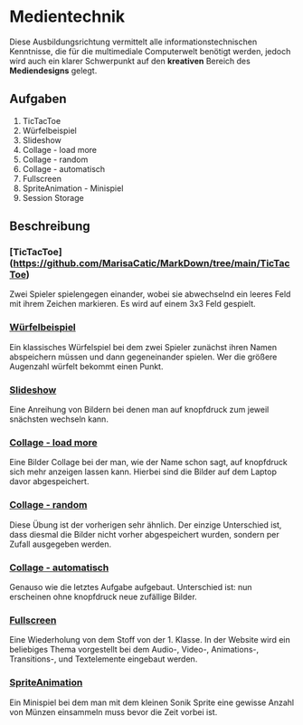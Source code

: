 # **Medientechnik**

Diese Ausbildungsrichtung vermittelt alle informationstechnischen Kenntnisse, die für die multimediale Computerwelt benötigt werden, jedoch wird auch ein klarer Schwerpunkt auf den **kreativen** Bereich des **Mediendesigns** gelegt.


## **Aufgaben**

1. TicTacToe
2. Würfelbeispiel
3. Slideshow
4. Collage - load more
5. Collage - random
6. Collage - automatisch
7. Fullscreen
8. SpriteAnimation - Minispiel
9. Session Storage


## **Beschreibung**

### [TicTacToe] (https://github.com/MarisaCatic/MarkDown/tree/main/TicTacToe)
Zwei Spieler spielengegen einander, wobei sie abwechselnd ein leeres Feld mit ihrem Zeichen markieren. Es wird auf einem 3x3 Feld gespielt.


### [Würfelbeispiel](https://github.com/MarisaCatic/MarkDown/tree/main/w%C3%BCrfelbsp11)
Ein klassisches Würfelspiel bei dem zwei Spieler zunächst ihren Namen abspeichern müssen und dann gegeneinander spielen. Wer die größere Augenzahl würfelt bekommt einen Punkt.


### [Slideshow](https://github.com/MarisaCatic/MarkDown/tree/main/bildslideshow_V1)
Eine Anreihung von Bildern bei denen man auf knopfdruck zum jeweil snächsten wechseln kann.


### [Collage - load more](https://github.com/MarisaCatic/MarkDown/tree/main/bildercollage-loadMore)
Eine Bilder Collage bei der man, wie der Name schon sagt, auf knopfdruck sich mehr anzeigen lassen kann. Hierbei sind die Bilder auf dem Laptop davor abgespeichert.


### [Collage - random](https://github.com/MarisaCatic/MarkDown/tree/main/bildercollage-random)
Diese Übung ist der vorherigen sehr ähnlich. Der einzige Unterschied ist, dass diesmal die Bilder nicht vorher abgespeichert wurden, sondern per Zufall ausgegeben werden.


### [Collage - automatisch](https://github.com/MarisaCatic/MarkDown/tree/main/bildercollage-volautomatisch)
Genauso wie die letztes Aufgabe aufgebaut. Unterschied ist: nun erscheinen ohne knopfdruck neue zufällige Bilder.


### [Fullscreen](https://github.com/MarisaCatic/MarkDown/tree/main/fullscreen)
Eine Wiederholung von dem Stoff von der 1. Klasse. In der Website wird ein beliebiges Thema vorgestellt bei dem Audio-, Video-, Animations-, Transitions-, und Textelemente eingebaut werden.


### [SpriteAnimation](https://github.com/MarisaCatic/MarkDown/tree/main/SpriteAnimation)
Ein Minispiel bei dem man mit dem kleinen Sonik Sprite eine gewisse Anzahl von Münzen einsammeln muss bevor die Zeit vorbei ist.    
